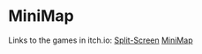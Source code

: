 # MiniMap

Links to the games in itch.io:
[Split-Screen](https://parkpulse.itch.io/splitscreentest)
[MiniMap](https://parkpulse.itch.io/camerasplit)
